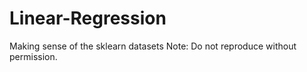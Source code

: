 # Linear-Regression
Making sense of the sklearn datasets 
Note: Do not reproduce without permission.
